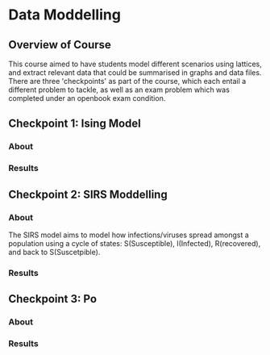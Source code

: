 <h1>Data Moddelling</h1>

<h2>Overview of Course</h2>

<p>This course aimed to have students model different scenarios using lattices, and extract relevant data that could be summarised in graphs and data files. There are three 'checkpoints' as part of the course, which each entail a different problem to tackle, as well as an exam problem which was completed under an openbook exam condition.</p>

<h2>Checkpoint 1: Ising Model</h2>

<h3>About</h3>

<h3>Results</h3>


<h2>Checkpoint 2: SIRS Moddelling</h2>

<h3>About</h3>

<p>The SIRS model aims to model how infections/viruses spread amongst a population using a cycle of states: S(Susceptible), I(Infected), R(recovered), and back to S(Suscetpible).</p>

<h3>Results</h3>


<h2>Checkpoint 3: Po</h2>

<h3>About</h3>

<h3>Results</h3>
